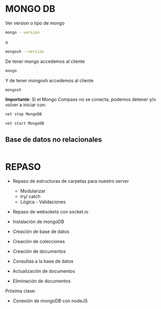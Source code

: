 # MONGO DB

Ver version o tipo de mongo

```bash
mongo --version
```

o

```bash
mongosh --version
```

De tener mongo accedemos al cliente

```bash
mongo
```

Y de tener mongosh accedemos al cliente

```bash
mongosh
```

**Importante**: Si el Mongo Compass no se conecta, podemos detener y/o volver a iniciar con:

```bash
net stop MongoDB
```

```bash
net start MongoDB
```

## Base de datos no relacionales

```

```
# REPASO

- Repaso de estructuras de carpetas para nuestro server
  - Modularizar
  - try/ catch
  - Lógica - Validaciones
- Repaso de websokets con socket.io

- Instalación de mongoDB
- Creación de base de datos
- Creación de colecciones
- Creación de documentos
- Consultas a la base de datos
- Actualización de documentos
- Eliminación de documentos

Próxima clase:

- Conexión de mongoDB con nodeJS
